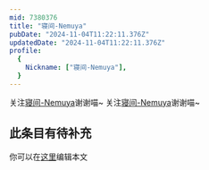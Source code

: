 ```yaml
---
mid: 7380376
title: "寝间-Nemuya"
pubDate: "2024-11-04T11:22:11.376Z"
updatedDate: "2024-11-04T11:22:11.376Z"
profile:
  {
    Nickname: ["寝间-Nemuya"],
  }
---
```


关注[寝间-Nemuya](https://space.bilibili.com/7380376)谢谢喵~ 关注[寝间-Nemuya](https://space.bilibili.com/7380376)谢谢喵~

## 此条目有待补充
你可以在[这里](https://github.com/Yuhanawa/VTuber.ICU-Content/edit/master/v/寝间-Nemuya/index.md)编辑本文
